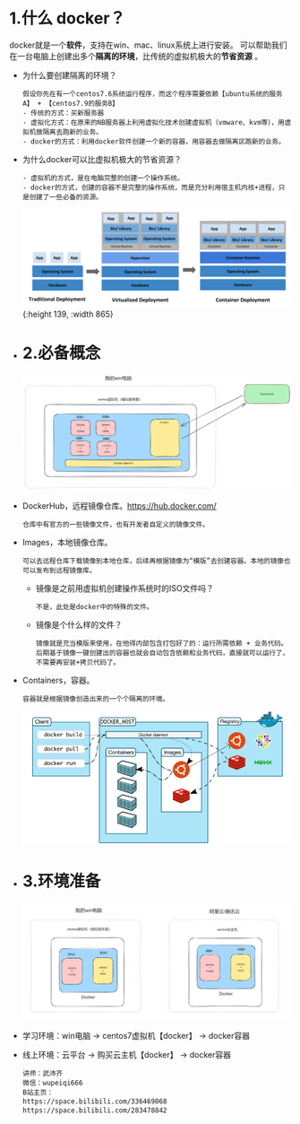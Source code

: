 # 1.什么 docker？

docker就是一个**软件**，支持在win、mac、linux系统上进行安装。
可以帮助我们在一台电脑上创建出多个**隔离的环境**，比传统的虚拟机极大的**节省资源** 。
- 为什么要创建隔离的环境？
  
  ```
  假设你先在有一个centos7.6系统运行程序，而这个程序需要依赖【ubuntu系统的服务A】 + 【centos7.9的服务B】
  - 传统的方式：买新服务器
  - 虚拟化方式：在原来的NB服务器上利用虚拟化技术创建虚拟机（vmware、kvm等），用虚拟机做隔离去跑新的业务。
  - docker的方式：利用docker软件创建一个新的容器，用容器去做隔离区跑新的业务。
  
  ```
- 为什么docker可以比虚拟机极大的节省资源？
  
  ```
  - 虚拟机的方式，是在电脑完整的创建一个操作系统。
  - docker的方式，创建的容器不是完整的操作系统，而是充分利用宿主机内核+进程，只是创建了一些必备的资源。
  ```
  
  ![docker-differents](assets/docker-differents.svg){:height 139, :width 865}
- # 2.必备概念
  
  ![image-20230529115643691](assets/image-20230529115643691.png)
- DockerHub，远程镜像仓库。https://hub.docker.com/
  
  ```
  仓库中有官方的一些镜像文件，也有开发者自定义的镜像文件。
  ```
- Images，本地镜像仓库。
  
  ```
  可以去远程仓库下载镜像到本地仓库，后续再根据镜像为“模版”去创建容器。本地的镜像也可以发布到远程镜像库。
  ```
	- 镜像是之前用虚拟机创建操作系统时的ISO文件吗？
	  
	  ```
	  不是，此处是docker中的特殊的文件。
	  ```
	- 镜像是个什么样的文件？
	  
	  ```
	  镜像就是充当模版来使用，在他得内部包含打包好了的：运行所需依赖 + 业务代码。
	  后期基于镜像一键创建出的容器也就会自动包含依赖和业务代码，直接就可以运行了，不需要再安装+拷贝代码了。
	  ```
- Containers，容器。
  
  ```
  容器就是根据镜像创造出来的一个个隔离的环境。
  ```
  
  
  
  <img src="assets/docker架构.png" alt="docker架构" />
- # 3.环境准备
  
  
  
  ![image-20230528074433855](assets/image-20230528074433855.png)
- 学习环境：win电脑  ->  centos7虚拟机【docker】   -> docker容器
- 线上环境：云平台    ->  购买云主机【docker】          -> docker容器
  
  
  
  
  
  ```
  讲师：武沛齐
  微信：wupeiqi666
  B站主页：
  https://space.bilibili.com/336469068
  https://space.bilibili.com/283478842
  ```